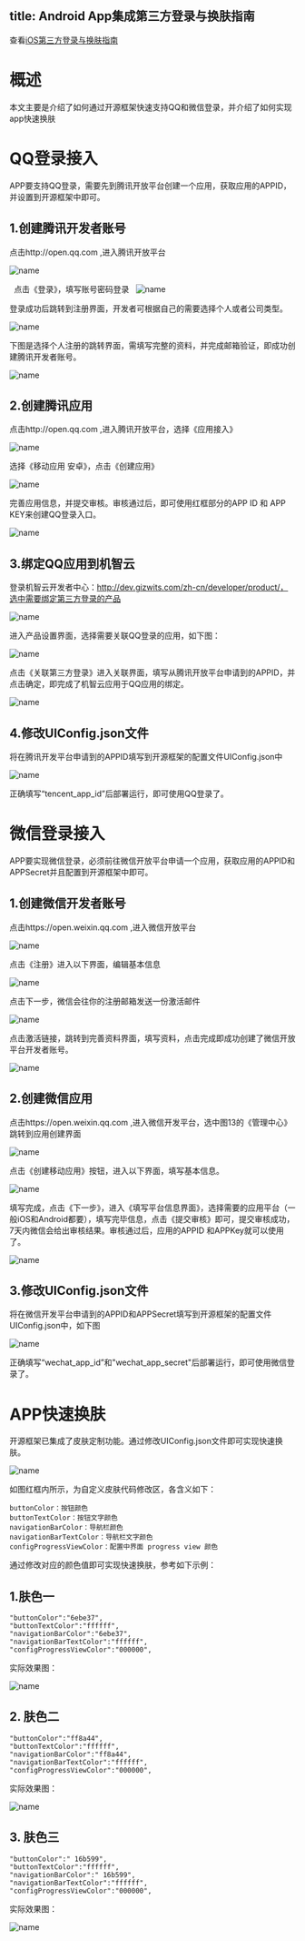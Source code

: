 title: Android App集成第三方登录与换肤指南
---

查看[iOS第三方登录与换肤指南](/zh-cn/AppDev/iOS第三方登陆与换肤.html)


# 概述
本文主要是介绍了如何通过开源框架快速支持QQ和微信登录，并介绍了如何实现app快速换肤

# QQ登录接入

APP要支持QQ登录，需要先到腾讯开放平台创建一个应用，获取应用的APPID，并设置到开源框架中即可。

## 1.创建腾讯开发者账号

   点击http://open.qq.com ,进入腾讯开放平台

 ![name](/assets/zh-cn/AppDev/AppFrame/android/change/1478074977472.png)

   点击《登录》，填写账号密码登录
  
![name](/assets/zh-cn/AppDev/AppFrame/android/change/1478075035627.png)

登录成功后跳转到注册界面，开发者可根据自己的需要选择个人或者公司类型。

 ![name](/assets/zh-cn/AppDev/AppFrame/android/change/1478075057029.png)

下图是选择个人注册的跳转界面，需填写完整的资料，并完成邮箱验证，即成功创建腾讯开发者账号。

![name](/assets/zh-cn/AppDev/AppFrame/android/change/1478075072214.png)

## 2.创建腾讯应用

点击http://open.qq.com ,进入腾讯开放平台，选择《应用接入》

![name](/assets/zh-cn/AppDev/AppFrame/android/change/1478075093037.png)

   选择《移动应用 安卓》，点击《创建应用》

 ![name](/assets/zh-cn/AppDev/AppFrame/android/change/1478075148169.png)

完善应用信息，并提交审核。审核通过后，即可使用红框部分的APP ID 和 APP KEY来创建QQ登录入口。

![name](/assets/zh-cn/AppDev/AppFrame/android/change/1478075167275.png)

## 3.绑定QQ应用到机智云

登录机智云开发者中心：http://dev.gizwits.com/zh-cn/developer/product/，选中需要绑定第三方登录的产品

![name](/assets/zh-cn/AppDev/AppFrame/android/change/1478075216544.png)

进入产品设置界面，选择需要关联QQ登录的应用，如下图：

 ![name](/assets/zh-cn/AppDev/AppFrame/android/change/1478075231726.png)

点击《关联第三方登录》进入关联界面，填写从腾讯开放平台申请到的APPID，并点击确定，即完成了机智云应用于QQ应用的绑定。

![name](/assets/zh-cn/AppDev/AppFrame/android/change/1478075247601.png)


## 4.修改UIConfig.json文件

将在腾讯开发平台申请到的APPID填写到开源框架的配置文件UIConfig.json中

![name](/assets/zh-cn/AppDev/AppFrame/android/change/1478075283475.png)

正确填写“tencent_app_id”后部署运行，即可使用QQ登录了。

# 微信登录接入

APP要实现微信登录，必须前往微信开放平台申请一个应用，获取应用的APPID和APPSecret并且配置到开源框架中即可。

## 1.创建微信开发者账号

点击https://open.weixin.qq.com ,进入微信开放平台

![name](/assets/zh-cn/AppDev/AppFrame/android/change/1478075315152.png)

点击《注册》进入以下界面，编辑基本信息

![name](/assets/zh-cn/AppDev/AppFrame/android/change/1478075324515.png)


点击下一步，微信会往你的注册邮箱发送一份激活邮件

![name](/assets/zh-cn/AppDev/AppFrame/android/change/1478075342437.png)


点击激活链接，跳转到完善资料界面，填写资料，点击完成即成功创建了微信开放平台开发者账号。

![name](/assets/zh-cn/AppDev/AppFrame/android/change/1478075352683.png)

## 2.创建微信应用

   点击https://open.weixin.qq.com ,进入微信开发平台，选中图13的《管理中心》跳转到应用创建界面

![name](/assets/zh-cn/AppDev/AppFrame/android/change/1478075448378.png)

点击《创建移动应用》按钮，进入以下界面，填写基本信息。

![name](/assets/zh-cn/AppDev/AppFrame/android/change/1478075458348.png)

填写完成，点击《下一步》，进入《填写平台信息界面》，选择需要的应用平台（一般iOS和Android都要），填写完毕信息，点击《提交审核》即可，提交审核成功，7天内微信会给出审核结果。审核通过后，应用的APPID 和APPKey就可以使用了。

![name](/assets/zh-cn/AppDev/AppFrame/android/change/1478075465698.png)


## 3.修改UIConfig.json文件

将在微信开发平台申请到的APPID和APPSecret填写到开源框架的配置文件UIConfig.json中，如下图

![name](/assets/zh-cn/AppDev/AppFrame/android/change/1478075506986.png)

正确填写“wechat_app_id”和"wechat_app_secret"后部署运行，即可使用微信登录了。

# APP快速换肤

开源框架已集成了皮肤定制功能。通过修改UIConfig.json文件即可实现快速换肤。

![name](/assets/zh-cn/AppDev/AppFrame/android/change/1478075576718.png)

如图红框内所示，为自定义皮肤代码修改区，各含义如下：



```
buttonColor：按钮颜色
buttonTextColor：按钮文字颜色
navigationBarColor：导航栏颜色
navigationBarTextColor：导航栏文字颜色
configProgressViewColor：配置中界面 progress view 颜色
```

通过修改对应的颜色值即可实现快速换肤，参考如下示例：


## 1.肤色一

```
"buttonColor":"6ebe37",
"buttonTextColor":"ffffff",
"navigationBarColor":"6ebe37",
"navigationBarTextColor":"ffffff",
"configProgressViewColor":"000000",
```

实际效果图：

 ![name](/assets/zh-cn/AppDev/AppFrame/android/change/1478075617640.png)

## 2.	肤色二

```
"buttonColor":"ff8a44",
"buttonTextColor":"ffffff",
"navigationBarColor":"ff8a44",
"navigationBarTextColor":"ffffff",
"configProgressViewColor":"000000",
```

实际效果图：

 ![name](/assets/zh-cn/AppDev/AppFrame/android/change/1478075629559.png)


## 3.	肤色三

```
"buttonColor":" 16b599",
"buttonTextColor":"ffffff",
"navigationBarColor":" 16b599",
"navigationBarTextColor":"ffffff",
"configProgressViewColor":"000000",
```

实际效果图：

![name](/assets/zh-cn/AppDev/AppFrame/android/change/1478075660720.png)
